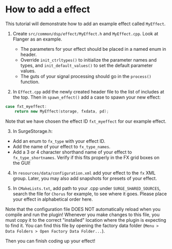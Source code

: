# How to add a effect

This tutorial will demonstrate how to add an example effect called `MyEffect`.

1. Create `src/common/dsp/effect/MyEffect.h` and `MyEffect.cpp`. Look at Flanger as an example.
   * The parameters for your effect should be placed in a named enum in header.
   * Override `init_ctrltypes()` to initialize the parameter names and types,
     and `init_default_values()` to set the default parameter values.
   * The guts of your signal processing should go in the `process()` function.

2. In `Effect.cpp` add the newly created header file to the list of includes at the top.
   Then in `spawn_effect()` add a case to spawn your new effect:

```cpp
case fxt_myeffect:
    return new MyEffect(storage, fxdata, pd);
```

Note that we have chosen the effect ID `fxt_myeffect` for our example effect.

3. In SurgeStorage.h:
* Add an enum to `fx_type` with your effect ID.
* Add the name of your effect to `fx_type_names`.
* Add a 3 or 4 character shorthand name of your effect to `fx_type_shortnames`.
  Verify if this fits properly in the FX grid boxes on the GUI!

4. In `resources/data/configuration.xml` add your effect to the `fx` XML group.
   Later, you may also add snapshots for presets of your effect.

5. In `CMakeLists.txt`, add path to your .cpp under `SURGE_SHARED_SOURCES`,
   search the file for `Chorus` for example, to see where it goes.
   Please place your effect in alphabetical order here.

Note that the configuration file DOES NOT automatically reload when you compile and run the plugin!
Whenever you make changes to this file, you must copy it to the correct "installed" location where
the plugin is expecting to find it. You can find this file by opening the factory data folder
(`Menu > Data Folders > Open Factory Data Folder...`).

Then you can finish coding up your effect!

